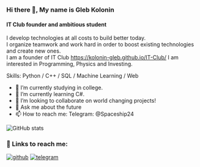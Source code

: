 ### Hi there 👋, My name is Gleb Kolonin
#### IT Club founder and ambitious student
I develop technologies at all costs to build better today.   
I organize teamwork and work hard in order to boost existing technologies and create new ones.   
I am a founder of IT Club https://kolonin-gleb.github.io/IT-Club/
I am interested in Programming, Physics and Investing.   


Skills: Python / C++ / SQL / Machine Learning / Web   

- 🔭 I’m currently studying in college.  
- 🌱 I’m currently learning C#.   
- 👯 I’m looking to collaborate on world changing projects!   
- 💬 Ask me about the future   
- 📫 How to reach me: Telegram: @Spaceship24   

![GitHub stats](https://github-readme-stats.vercel.app/api?username=Kolonin-Gleb&show_icons=true)  

### 🔗 Links to reach me:

 ​[![​github​](https://img.shields.io/badge/GitHub-000000?style=for-the-badge&logo=GitHub&logoColor=white)](https://github.com/Kolonin-Gleb) 
 ​[![​telegram](https://img.shields.io/badge/Telegram-0088CC?style=for-the-badge&logo=telegram&logoColor=white)](https://t.me/Spaceship24)
 
